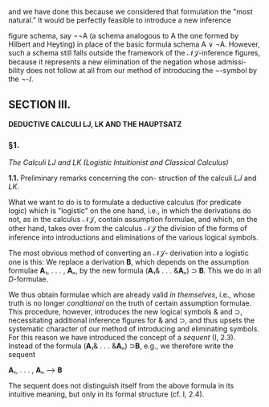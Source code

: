 
and we have done this because we considered that
formulation the "most natural." It would be
perfectly feasible to introduce a new inference

figure schema, say ¬¬A (a schema analogous to
                    A
the one formed by Hilbert and Heyting) in place
of the basic formula schema A ∨ ¬A. However,
such a schema still falls outside the framework of
the 𝒩𝒥-inference figures, because it represents a
new elimination of the negation whose admissi-
bility does not follow at all from our method of
introducing the ¬-symbol by the ¬-𝐼.

## SECTION III.

**DEDUCTIVE CALCULI LJ, LK AND THE HAUPTSATZ**

### §1.

*The Calculi LJ and LK*
*(Logistic Intuitionist and Classical Calculus)*

**1.1.** Preliminary remarks concerning the con-
struction of the calculi *LJ* and *LK*.

What we want to do is to formulate a deductive
calculus (for predicate logic) which is "logistic" on
the one hand, i.e., in which the derivations do not,
as in the calculus 𝒩𝒥, contain assumption formulae,
and which, on the other hand, takes over from the
calculus 𝒩𝒥 the division of the forms of inference
into introductions and eliminations of the various
logical symbols.

The most obvious method of converting an 𝒩𝒥-
derivation into a logistic one is this: We replace a
derivation **B**, which depends on the assumption
formulae **A**₁, . . . , **A**ₙ, by the new formula (**A**₁&
. . . &**A**ₙ) ⊃ **B**. This we do in all *D*-formulae.

We thus obtain formulae which are already valid
*in themselves*, i.e., whose truth is no longer *conditional*
on the truth of certain assumption formulae. This
procedure, however, introduces the new logical
symbols & and ⊃, necessitating additional
inference figures for & and ⊃, and thus upsets the
systematic character of our method of introducing
and eliminating symbols. For this reason we have
introduced the concept of a *sequent* (I, 2.3).
Instead of the formula (**A**₁& . . . &**A**ₙ) ⊃**B**, e.g.,
we therefore write the sequent

**A**₁, . . . , **A**ₙ —> **B**

The sequent does not distinguish itself from the
above formula in its intuitive meaning, but only in
its formal structure (cf. I, 2.4).
